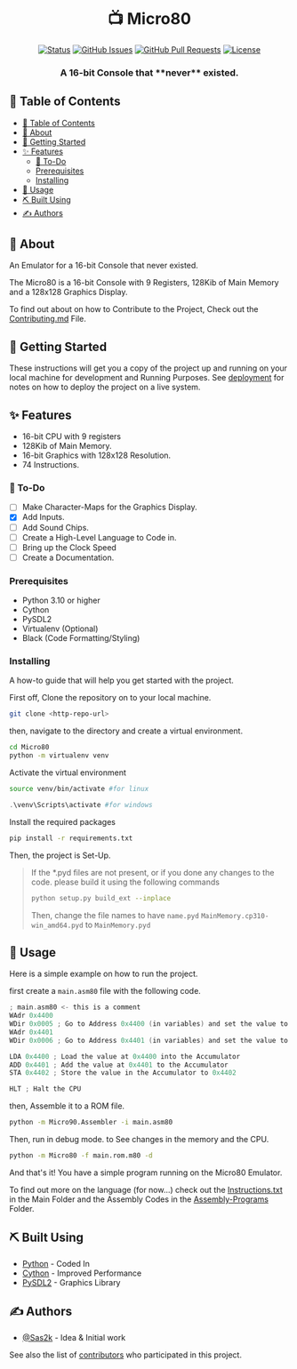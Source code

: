 <h1 align="center">📺 Micro80</h1>

<div align="center">

[![Status](https://img.shields.io/badge/status-active-success.svg)]()
[![GitHub Issues](https://img.shields.io/github/issues/Sas2k/Micro80.svg)](https://github.com/Sas2k/Micro80/issues)
[![GitHub Pull Requests](https://img.shields.io/github/issues-pr/Sas2k/Micro80.svg)](https://github.com/Sas2k/Micro80/pulls)
[![License](https://img.shields.io/badge/license-MIT-blue.svg)](/LICENSE)

</div>

<h3 align="center"> A 16-bit Console that **never** existed.
    <br> 
</h3>

## 📝 Table of Contents

- [📝 Table of Contents](#-table-of-contents)
- [🧐 About ](#-about-)
- [🏁 Getting Started ](#-getting-started-)
- [✨ Features ](#-features-)
  - [📃 To-Do](#-to-do)
  - [Prerequisites](#prerequisites)
  - [Installing](#installing)
- [🎈 Usage ](#-usage-)
- [⛏️ Built Using ](#️-built-using-)
- [✍️ Authors ](#️-authors-)

## 🧐 About <a name = "about"></a>

An Emulator for a 16-bit Console that never existed.

The Micro80 is a 16-bit Console with 9 Registers, 128Kib of Main Memory and a 128x128 Graphics Display.

To find out about on how to Contribute to the Project, Check out the [Contributing.md](CONTRIBUTING.md) File.

## 🏁 Getting Started <a name = "getting_started"></a>

These instructions will get you a copy of the project up and running on your local machine for development and Running Purposes. See [deployment](#deployment) for notes on how to deploy the project on a live system.

## ✨ Features <a name = "features"></a>

- 16-bit CPU with 9 registers
- 128Kib of Main Memory.
- 16-bit Graphics with 128x128 Resolution.
- 74 Instructions.

### 📃 To-Do

- [ ] Make Character-Maps for the Graphics Display.
- [x] Add Inputs.
- [ ] Add Sound Chips.
- [ ] Create a High-Level Language to Code in.
- [ ] Bring up the Clock Speed
- [ ] Create a Documentation.

### Prerequisites

- Python 3.10 or higher
- Cython
- PySDL2
- Virtualenv (Optional)
- Black (Code Formatting/Styling)

### Installing

A how-to guide that will help you get started with the project.

First off, Clone the repository on to your local machine.

```bash
git clone <http-repo-url>
```

then, navigate to the directory and create a virtual environment.

```bash
cd Micro80
python -m virtualenv venv
```

Activate the virtual environment

```bash
source venv/bin/activate #for linux
```
```powershell
.\venv\Scripts\activate #for windows
```

Install the required packages

```bash
pip install -r requirements.txt
```

Then, the project is Set-Up.

> If the *.pyd files are not present, or if you done any changes to the code. please build it using the following commands
> ```bash
> python setup.py build_ext --inplace
> ```
> Then, change the file names to have `name.pyd`
> `MainMemory.cp310-win_amd64.pyd` to `MainMemory.pyd`

## 🎈 Usage <a name="usage"></a>

Here is a simple example on how to run the project.

first create a `main.asm80` file with the following code.

```c
; main.asm80 <- this is a comment
WAdr 0x4400
WDir 0x0005 ; Go to Address 0x4400 (in variables) and set the value to 5
WAdr 0x4401
WDir 0x0006 ; Go to Address 0x4401 (in variables) and set the value to 6

LDA 0x4400 ; Load the value at 0x4400 into the Accumulator
ADD 0x4401 ; Add the value at 0x4401 to the Accumulator
STA 0x4402 ; Store the value in the Accumulator to 0x4402

HLT ; Halt the CPU
```

then, Assemble it to a ROM file.

```bash
python -m Micro90.Assembler -i main.asm80
```

Then, run in debug mode. to See changes in the memory and the CPU.

```bash
python -m Micro80 -f main.rom.m80 -d
```

And that's it! You have a simple program running on the Micro80 Emulator.

To find out more on the language (for now...) check out the [Instructions.txt](Micro80/instructions.txt) in the Main Folder and the Assembly Codes in the [Assembly-Programs](Micro80/Assembly-Programs) Folder.

## ⛏️ Built Using <a name = "built_using"></a>

- [Python](https://www.python.org/) - Coded In
- [Cython](https://cython.org/) - Improved Performance
- [PySDL2](https://pysdl2.readthedocs.io/en/rel_0_9_7/) - Graphics Library

## ✍️ Authors <a name = "authors"></a>

- [@Sas2k](https://github.com/Sas2k) - Idea & Initial work

See also the list of [contributors](https://github.com/Sas2k/Micro80/contributors) who participated in this project.

